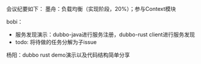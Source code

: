 会议纪要如下：
墨舟：负载均衡（实现阶段，20%）；参与Context模块

bobi：
+ 服务发现演示：dubbo-java进行服务注册，dubbo-rust client进行服务发现
+ todo: 将待做的任务分解为子issue

杨阳：dubbo rust demo演示以及代码结构简单分享
